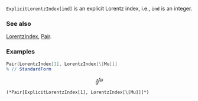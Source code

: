 `ExplicitLorentzIndex[ind]` is an explicit Lorentz index, i.e., `ind` is an integer.

### See also

[LorentzIndex](LorentzIndex), [Pair](Pair).

### Examples

```mathematica
Pair[LorentzIndex[1], LorentzIndex[\[Mu]]]
% // StandardForm
```

$$\bar{g}^{1\mu }$$

```
(*Pair[ExplicitLorentzIndex[1], LorentzIndex[\[Mu]]]*)
```